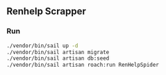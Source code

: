 ## Renhelp Scrapper

### Run
```bash
./vendor/bin/sail up -d
./vendor/bin/sail artisan migrate
./vendor/bin/sail artisan db:seed
./vendor/bin/sail artisan roach:run RenHelpSpider
```
